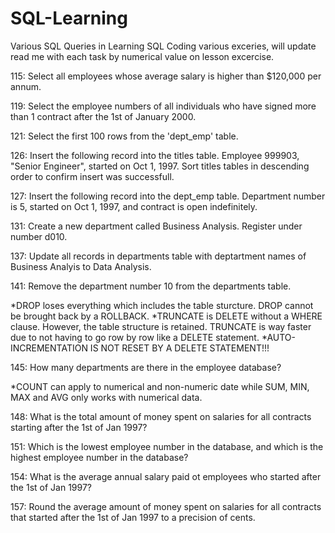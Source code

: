 # SQL-Learning
Various SQL Queries in Learning SQL
Coding various exceries, will update read me with each task by numerical value on lesson excercise.

115: Select all employees whose average salary is higher than $120,000 per annum.

119: Select the employee numbers of all individuals who have signed more than 1 contract after the 1st of January 2000.

121: Select the first 100 rows from the 'dept_emp' table. 

126: Insert the following record into the titles table. Employee 999903, "Senior Engineer", started on Oct 1, 1997. Sort titles tables in descending order to confirm insert was successfull.

127: Insert the following record into the dept_emp table. Department number is 5, started on Oct 1, 1997, and contract is open indefinitely.

131: Create a new department called Business Analysis. Register under number d010. 

137: Update all records in departments table with deptartment names of Business Analyis to Data Analysis.

141: Remove the department number 10 from the departments table.

*DROP loses everything which includes the table sturcture. DROP cannot be brought back by a ROLLBACK.
*TRUNCATE is DELETE without a WHERE clause. However, the table structure is retained. TRUNCATE is way faster due to not having to go row by row like a DELETE statement.
*AUTO-INCREMENTATION IS NOT RESET BY A DELETE STATEMENT!!!

145: How many departments are there in the employee database? 

*COUNT can apply to numerical and non-numeric date while SUM, MIN, MAX and AVG only works with numerical data.

148: What is the total amount of money spent on salaries for all contracts starting after the 1st of Jan 1997?

151: Which is the lowest employee number in the database, and which is the highest employee number in the database?

154: What is the average annual salary paid ot employees who started after the 1st of Jan 1997?

157: Round the average amount  of money spent on salaries for all contracts that started after the 1st of Jan 1997 to a precision of cents. 